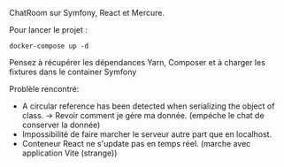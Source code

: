 ChatRoom sur Symfony, React et Mercure.

Pour lancer le projet :
```shell
docker-compose up -d
```

Pensez à récupérer les dépendances Yarn, Composer et à
charger les fixtures dans le container Symfony


Problèle rencontré:
- A circular reference has been detected when serializing the object of class. -> Revoir comment je gére ma donnée. (empéche le chat de conserver la donnée)
- Impossibilité de faire marcher le serveur autre part que en localhost.
- Conteneur React ne s'update pas en temps réel. (marche avec application Vite (strange))